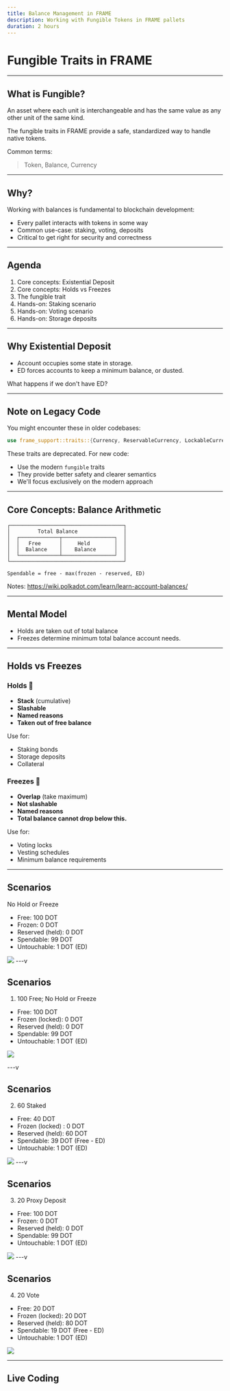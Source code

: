 ```yaml
---
title: Balance Management in FRAME
description: Working with Fungible Tokens in FRAME pallets
duration: 2 hours
---
```


# Fungible Traits in FRAME

---

## What is Fungible?

An asset where each unit is interchangeable and has the same value as any other unit of the same kind.

The fungible traits in FRAME provide a safe, standardized way to handle native tokens. 

Common terms:
> Token, Balance, Currency

---

## Why?

Working with balances is fundamental to blockchain development:

- Every pallet interacts with tokens in some way
- Common use-case: staking, voting, deposits
- Critical to get right for security and correctness


---

## Agenda

<pba-flex center>

1. Core concepts: Existential Deposit
1. Core concepts: Holds vs Freezes
1. The fungible trait
1. Hands-on: Staking scenario
1. Hands-on: Voting scenario  
1. Hands-on: Storage deposits

</pba-flex>

---

## Why Existential Deposit

- Account occupies some state in storage.
- ED forces accounts to keep a minimum balance, or dusted.

What happens if we don't have ED? 

---

## Note on Legacy Code

<pba-flex center>

You might encounter these in older codebases:

```rust
use frame_support::traits::{Currency, ReservableCurrency, LockableCurrency};
```

These traits are deprecated. For new code:
- Use the modern `fungible` traits
- They provide better safety and clearer semantics
- We'll focus exclusively on the modern approach

</pba-flex>

---

## Core Concepts: Balance Arithmetic

<pba-flex center>

```text
┌─────────────────────────────────────┐
│         Total Balance               │
│  ┌─────────────┬─────────────────┐  │
│  │   Free      │     Held        │  │
│  │  Balance    │    Balance      │  │
│  └─────────────┴─────────────────┘  │
└─────────────────────────────────────┘

Spendable = free - max(frozen - reserved, ED)
```

</pba-flex>

Notes:
https://wiki.polkadot.com/learn/learn-account-balances/

---

## Mental Model

- Holds are taken out of total balance
- Freezes determine minimum total balance account needs.

---

## Holds vs Freezes

<pba-cols>
<pba-col>

### Holds 📌

- **Stack** (cumulative)
- **Slashable**
- **Named reasons**
- **Taken out of free balance**

Use for:
- Staking bonds
- Storage deposits
- Collateral

</pba-col>
<pba-col>

### Freezes 🧊

- **Overlap** (take maximum)
- **Not slashable**
- **Named reasons**
- **Total balance cannot drop below this.**

Use for:
- Voting locks
- Vesting schedules
- Minimum balance requirements

</pba-col>
</pba-cols>

---

## Scenarios

No Hold or Freeze

- Free: 100 DOT
- Frozen: 0 DOT
- Reserved (held): 0 DOT
- Spendable: 99 DOT
- Untouchable: 1 DOT (ED)

<img src="https://wiki.polkadot.com/assets/balance-example-1.png">
---v

## Scenarios

1) 100 Free; No Hold or Freeze

- Free: 100 DOT
- Frozen (locked): 0 DOT
- Reserved (held): 0 DOT
- Spendable: 99 DOT
- Untouchable: 1 DOT (ED)

<img src="https://wiki.polkadot.com/assets/balance-example-1.png">

---v

## Scenarios

2) 60 Staked

- Free: 40 DOT
- Frozen (locked) : 0 DOT
- Reserved (held): 60 DOT
- Spendable: 39 DOT (Free - ED)
- Untouchable: 1 DOT (ED)

<img src="https://wiki.polkadot.com/assets/balance-example-2.png">
---v

## Scenarios

3) 20 Proxy Deposit

- Free: 100 DOT
- Frozen: 0 DOT
- Reserved (held): 0 DOT
- Spendable: 99 DOT
- Untouchable: 1 DOT (ED)

<img src="https://wiki.polkadot.com/assets/balance-example-3.png">
---v

## Scenarios

4) 20 Vote

- Free: 20 DOT
- Frozen (locked): 20 DOT
- Reserved (held): 80 DOT
- Spendable: 19 DOT (Free - ED)
- Untouchable: 1 DOT (ED)

<img src="https://wiki.polkadot.com/assets/balance-example-4.png">

---

## Live Coding

